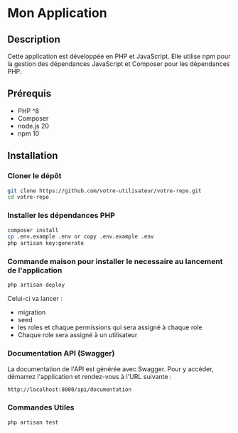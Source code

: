 # Mon Application

## Description
Cette application est développée en PHP et JavaScript. Elle utilise npm pour la gestion des dépendances JavaScript et Composer pour les dépendances PHP.

## Prérequis
- PHP ^8
- Composer
- node.js 20
- npm 10

## Installation

### Cloner le dépôt
```bash
git clone https://github.com/votre-utilisateur/votre-repo.git
cd votre-repo
```

### Installer les dépendances PHP
```bash
composer install
cp .env.example .env or copy .env.example .env
php artisan key:generate
```

### Commande maison pour installer le necessaire au lancement de l'application
```bash
php artisan deploy
```
Celui-ci va lancer : 
- migration
- seed
- les roles et chaque permissions qui sera assigné à chaque role
- Chaque role sera assigné à un utilisateur

### Documentation API (Swagger)
La documentation de l'API est générée avec Swagger. Pour y accéder, démarrez l'application et rendez-vous à l'URL suivante :
```bash
http://localhost:8000/api/documentation
```

### Commandes Utiles
```bash
php artisan test
